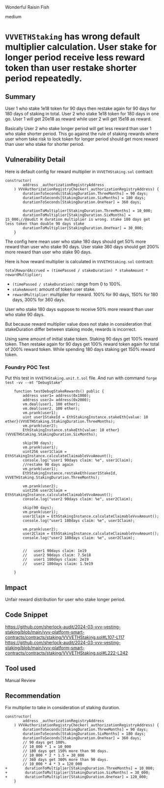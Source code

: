 Wonderful Raisin Fish

medium

# `VVVETHStaking` has wrong default multiplier calculation. User stake for longer period receive less reward token than user restake shorter period repeatedly.



## Summary

User 1 who stake 1e18 token for 90 days then restake again for 90 days for 180 days of staking in total.
User 2 who stake 1e18 token for 180 days in one go.
User 1 will get 20e18 as reward while user 2 will get 15e18 as reward.

Basically User 2 who stake longer period will get less reward than user 1 who stake shorter period.
This go against the rule of staking rewards where user whom take risk to lock token for longer period should get more reward than user who stake for shorter period.

## Vulnerability Detail

Here is default config for reward multiplier in `VVVETHStaking.sol` contract:

```solidity
constructor(
        address _authorizationRegistryAddress
    ) VVVAuthorizationRegistryChecker(_authorizationRegistryAddress) {
        durationToSeconds[StakingDuration.ThreeMonths] = 90 days;
        durationToSeconds[StakingDuration.SixMonths] = 180 days;
        durationToSeconds[StakingDuration.OneYear] = 360 days;

        durationToMultiplier[StakingDuration.ThreeMonths] = 10_000;
        durationToMultiplier[StakingDuration.SixMonths] = 15_000;//@audit H duration multiplier is wrong. stake 180 days get less token than double 90 days stake
        durationToMultiplier[StakingDuration.OneYear] = 30_000;
    }
```

The config here mean user who stake 180 days should get 50% more reward than user who stake 90 days.
User stake 360 days should get 200% more reward than user who stake 90 days.

Here is how reward multiplier is calculated in `VVVETHStaking.sol` contract:

`totalRewardAccrued = (timePassed / stakeDuration) * stakeAmount * rewardMultiplier;`

- `(timePassed / stakeDuration)`: range from 0 to 100%.
- `stakeAmount`: amount of token user stake.
- `rewardMultiplier`: multiplier for reward. 100% for 90 days, 150% for 180 days, 300% for 360 days.

User who stake 180 days suppose to receive 50% more reward than user who stake 90 days.

But because reward multiplier value does not stake in consideration that stakeDuration differ between staking mode, rewards is incorrect.

Using same amount of initial stake token.
Staking 90 days get 100% reward token.
Then restake again for 90 days get 100% reward token again for total of 200% reward token.
While spending 180 days staking get 150% reward token.

### Foundry POC Test

Put this test in `VVVETHStaking.unit.t.sol` file. And run with command `forge test -vv --mt "DebugStake"`

```solidity
    function testDebugStakeRewards() public {
        address user1= address(0x1000);
        address user2= address(0x2000);
        vm.deal(user1, 100 ether);
        vm.deal(user2, 100 ether);
        vm.prank(user1);
        uint user1StakeId = EthStakingInstance.stakeEth{value: 10 ether}(VVVETHStaking.StakingDuration.ThreeMonths);
        vm.prank(user2);
        EthStakingInstance.stakeEth{value: 10 ether}(VVVETHStaking.StakingDuration.SixMonths);

        skip(90 days);
        vm.prank(user1);
        uint256 user1Claim = EthStakingInstance.calculateClaimableVvvAmount();
        console.log("user1 90days claim: %e", user1Claim);
        //restake 90 days again
        vm.prank(user1);
        EthStakingInstance.restakeEth(user1StakeId, VVVETHStaking.StakingDuration.ThreeMonths);

        vm.prank(user2);
        uint256 user2Claim = EthStakingInstance.calculateClaimableVvvAmount();
        console.log("user2 90days claim: %e", user2Claim);

        skip(90 days);
        vm.prank(user1);
        user1Claim = EthStakingInstance.calculateClaimableVvvAmount();
        console.log("user1 180days claim: %e", user1Claim);
        
        vm.prank(user2);
        user2Claim = EthStakingInstance.calculateClaimableVvvAmount();
        console.log("user2 180days claim: %e", user2Claim);
        

        //   user1 90days claim: 1e19
        //   user2 90days claim: 7.5e18
        //   user1 180days claim: 2e19
        //   user2 180days claim: 1.5e19
        
    }
```

## Impact

Unfair reward distribution for user who stake longer period.

## Code Snippet
<https://github.com/sherlock-audit/2024-03-vvv-vesting-staking/blob/main/vvv-platform-smart-contracts/contracts/staking/VVVETHStaking.sol#L107-L117>
<https://github.com/sherlock-audit/2024-03-vvv-vesting-staking/blob/main/vvv-platform-smart-contracts/contracts/staking/VVVETHStaking.sol#L222-L242>

## Tool used

Manual Review

## Recommendation

Fix multiplier to take in consideration of staking duration.

```solidity
constructor(
        address _authorizationRegistryAddress
    ) VVVAuthorizationRegistryChecker(_authorizationRegistryAddress) {
        durationToSeconds[StakingDuration.ThreeMonths] = 90 days;
        durationToSeconds[StakingDuration.SixMonths] = 180 days;
        durationToSeconds[StakingDuration.OneYear] = 360 days;
        // 90 days get 100%.
        // 10_000 * 1 = 10_000
        // 180 days get 150% more than 90 days.
        // 10_000 * 2 * 1.5 = 30_000
        // 360 days get 300% more than 90 days.
        // 10_000 * 4 * 3 = 120_000
+        durationToMultiplier[StakingDuration.ThreeMonths] = 10_000;
+        durationToMultiplier[StakingDuration.SixMonths] = 30_000;
+        durationToMultiplier[StakingDuration.OneYear] = 120_000;
    }
```
